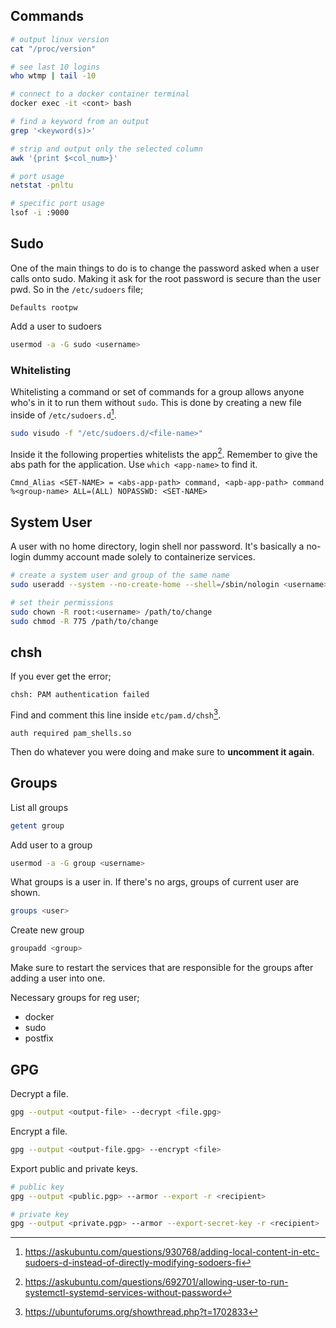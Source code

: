 ## Commands

``` bash
# output linux version
cat "/proc/version"

# see last 10 logins
who wtmp | tail -10

# connect to a docker container terminal
docker exec -it <cont> bash

# find a keyword from an output
grep '<keyword(s)>'

# strip and output only the selected column
awk '{print $<col_num>}'

# port usage
netstat -pnltu

# specific port usage
lsof -i :9000
```



## Sudo

One of the main things to do is to change the password asked when a user calls onto sudo. Making it ask for the root password is secure than the user pwd. So in the `/etc/sudoers` file;

``` properties
Defaults rootpw
```

Add a user to sudoers

``` bash
usermod -a -G sudo <username>
```

### Whitelisting

Whitelisting a command or set of commands for a group allows anyone who's in it to run them without `sudo`. This is done by creating a new file inside of `/etc/sudoers.d`[^2].

``` bash
sudo visudo -f "/etc/sudoers.d/<file-name>"
```

Inside it the following properties whitelists the app[^3]. Remember to give the abs path for the application. Use `which <app-name>` to find it.

``` properties
Cmnd_Alias <SET-NAME> = <abs-app-path> command, <apb-app-path> command
%<group-name> ALL=(ALL) NOPASSWD: <SET-NAME>
```

## System User

A user with no home directory, login shell nor password. It's basically a no-login dummy account made solely to containerize services.

``` bash
# create a system user and group of the same name
sudo useradd --system --no-create-home --shell=/sbin/nologin <username>

# set their permissions
sudo chown -R root:<username> /path/to/change
sudo chmod -R 775 /path/to/change
```

## chsh

If you ever get the error;

``` properties
chsh: PAM authentication failed
```

Find and comment this line inside `etc/pam.d/chsh`[^1].

``` properties
auth required pam_shells.so
```

Then do whatever you were doing and make sure to **uncomment it again**.

## Groups

List all groups

``` bash
getent group
```

Add user to a group

``` bash
usermod -a -G group <username>
```

What groups is a user in. If there's no args, groups of current user are shown.

``` bash
groups <user>
```

Create new group

``` bash
groupadd <group>
```

Make sure to restart the services that are responsible for the groups after adding a user into one.

Necessary groups for reg user;

- docker
- sudo
- postfix

## GPG

Decrypt a file.

``` bash
gpg --output <output-file> --decrypt <file.gpg>
```

Encrypt a file.

``` bash
gpg --output <output-file.gpg> --encrypt <file>
```

Export public and private keys.

``` bash
# public key
gpg --output <public.pgp> --armor --export -r <recipient>

# private key
gpg --output <private.pgp> --armor --export-secret-key -r <recipient>
```

[^1]: https://ubuntuforums.org/showthread.php?t=1702833
[^2]: https://askubuntu.com/questions/930768/adding-local-content-in-etc-sudoers-d-instead-of-directly-modifying-sodoers-fi
[^3]: https://askubuntu.com/questions/692701/allowing-user-to-run-systemctl-systemd-services-without-password